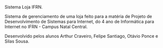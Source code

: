 Sistema Loja IFRN.

Sistema de gerenciamento de uma loja feito para a matéria de Projeto de Desenvolvimento de Sistemas para Internet, do 4 ano de Informática para Internet no IFRN - Campus Natal Central.

Desenvolvido pelos alunos Arthur Craveiro, Felipe Santiago, Otávio Ponce e Silas Sousa.
